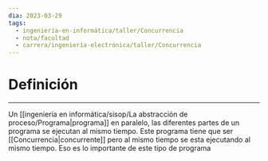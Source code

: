 ```yaml
---
dia: 2023-03-29
tags:
  - ingeniería-en-informática/taller/Concurrencia
  - nota/facultad
  - carrera/ingeniería-electrónica/taller/Concurrencia
---
```

# Definición
---
Un [[ingeniería en informática/sisop/La abstracción de proceso/Programa|programa]] en paralelo, las diferentes partes de un programa se ejecutan al mismo tiempo. Este programa tiene que ser [[Concurrencia|concurrente]] pero al mismo tiempo se esta ejecutando al mismo tiempo. Eso es lo importante de este tipo de programa